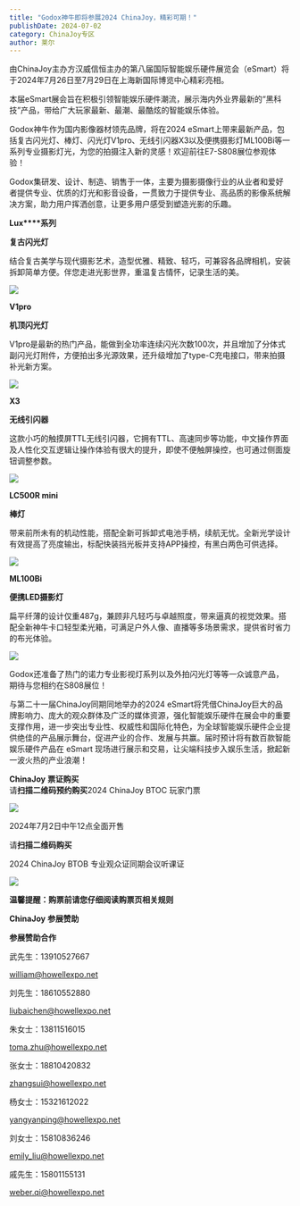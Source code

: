 ```yaml
---
title: "Godox神牛即将参展2024 ChinaJoy，精彩可期！"
publishDate: 2024-07-02
category: ChinaJoy专区
author: 莱尔
---
```


由ChinaJoy主办方汉威信恒主办的第八届国际智能娱乐硬件展览会（eSmart）将于2024年7月26日至7月29日在上海新国际博览中心精彩亮相。

本届eSmart展会旨在积极引领智能娱乐硬件潮流，展示海内外业界最新的“黑科技”产品，带给广大玩家最新、最潮、最酷炫的智能娱乐体验。

Godox神牛作为国内影像器材领先品牌，将在2024 eSmart上带来最新产品，包括复古闪光灯、棒灯、闪光灯V1pro、无线引闪器X3以及便携摄影灯ML100Bi等一系列专业摄影灯光，为您的拍摄注入新的灵感！欢迎前往E7-S808展位参观体验！

Godox集研发、设计、制造、销售于一体，主要为摄影摄像行业的从业者和爱好者提供专业、优质的灯光和影音设备，一贯致力于提供专业、高品质的影像系统解决方案，助力用户挥洒创意，让更多用户感受到塑造光影的乐趣。

**Lux****系列**

**复古闪光灯**

结合复古美学与现代摄影艺术，造型优雅、精致、轻巧，可兼容各品牌相机，安装拆卸简单方便。伴您走进光影世界，重温复古情怀，记录生活的美。

![](https://ec-net-1251389766.cos.ap-shanghai.myqcloud.com/wp-content/uploads/2024/07/20240702125211730-1024x576.jpg)

**V1pro**

**机顶闪光灯**

V1pro是最新的热门产品，能做到全功率连续闪光次数100次，并且增加了分体式副闪光灯附件，方便拍出多光源效果，还升级增加了type-C充电接口，带来拍摄补光新方案。

![](https://ec-net-1251389766.cos.ap-shanghai.myqcloud.com/wp-content/uploads/2024/07/20240702125216289.jpg)

**X3**

**无线引闪器**

这款小巧的触摸屏TTL无线引闪器，它拥有TTL、高速同步等功能，中文操作界面及人性化交互逻辑让操作体验有很大的提升，即使不便触屏操控，也可通过侧面旋钮调整参数。

![](https://ec-net-1251389766.cos.ap-shanghai.myqcloud.com/wp-content/uploads/2024/07/20240702125217918-1024x435.jpg)

**LC500R mini** 

**棒灯**

带来前所未有的机动性能，搭配全新可拆卸式电池手柄，续航无忧。全新光学设计有效提高了亮度输出，标配快装挡光板并支持APP操控，有黑白两色可供选择。

![](https://ec-net-1251389766.cos.ap-shanghai.myqcloud.com/wp-content/uploads/2024/07/20240702125218814-1024x435.jpg)

**ML100Bi**

**便携LED摄影灯**

扁平纤薄的设计仅重487g，兼顾非凡轻巧与卓越照度，带来逼真的视觉效果。搭配全新神牛卡口轻型柔光箱，可满足户外人像、直播等多场景需求，提供省时省力的布光体验。

![](https://ec-net-1251389766.cos.ap-shanghai.myqcloud.com/wp-content/uploads/2024/07/20240702125220210.jpg)

Godox还准备了热门的诺力专业影视灯系列以及外拍闪光灯等等一众诚意产品，期待与您相约在S808展位！

与第二十一届ChinaJoy同期同地举办的2024 eSmart将凭借ChinaJoy巨大的品牌影响力、庞大的观众群体及广泛的媒体资源，强化智能娱乐硬件在展会中的重要支撑作用，进一步突出专业性、权威性和国际化特色，为全球智能娱乐硬件企业提供绝佳的产品展示舞台，促进产业的合作、发展与共赢。届时预计将有数百款智能娱乐硬件产品在 eSmart 现场进行展示和交易，让尖端科技步入娱乐生活，掀起新一波火热的产业浪潮！

**ChinaJoy** **票证购买**  
请**扫描二维码预约购买**2024 ChinaJoy BTOC 玩家门票

![](https://ec-net-1251389766.cos.ap-shanghai.myqcloud.com/wp-content/uploads/2024/07/20240702125224127-1024x1024.png)

2024年7月2日中午12点全面开售

  
请**扫描二维码购买**

2024 ChinaJoy BTOB 专业观众证同期会议听课证

![](https://ec-net-1251389766.cos.ap-shanghai.myqcloud.com/wp-content/uploads/2024/07/20240702125229175.jpg)

**温馨提醒：购票前请您仔细阅读购票页相关规则**

**ChinaJoy** **参展赞助**

**参展赞助合作**

武先生：13910527667

william@howellexpo.net

刘先生：18610552880

[liubaichen@howellexpo.net](mailto:liubaichen@howellexpo.net)

朱女士：13811516015

[toma.zhu@howellexpo.net](mailto:toma.zhu@howellexpo.net)

张女士：18810420832

[zhangsui@howellexpo.net](mailto:zhangsui@howellexpo.net)

杨女士：15321612022

[yangyanping@howellexpo.net](mailto:yangyanping@howellexpo.net)

刘女士：15810836246

[emily\_liu@howellexpo.net](mailto:emily_liu@howellexpo.net)

戚先生：15801155131

weber.qi@howellexpo.net
